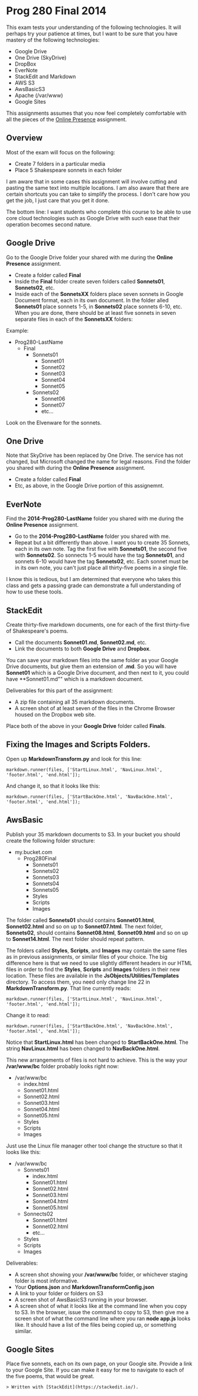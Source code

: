 # Prog 280 Final 2014

This exam tests your understanding of the following technologies. It will perhaps try your patience at times, but I want to be sure that you have mastery of the following technologies:

- Google Drive
- One Drive (SkyDrive)
- DropBox
- EverNote
- StackEdit and Markdown
- AWS S3
- AwsBasicS3
- Apache (/var/www)
- Google Sites

This assignments assumes that you now feel completely comfortable with all the pieces of the [Online Presence](https://bc.instructure.com/courses/913550/assignments/3293030) assignment.

## Overview

Most of the exam will focus on the following:

- Create 7 folders in a particular media
- Place 5 Shakespeare sonnets in each folder

I am aware that in some cases this assignment will involve cutting and pasting the same text into multiple locations. I am also aware that there are certain shortcuts you can take to simplify the process. I don't care how you get the job, I just care that you get it done. 

The bottom line: I want students who complete this course to be able to use core cloud technologies such as Google Drive with such ease that their operation becomes second nature. 

## Google Drive 

Go to the Google Drive folder your shared with me during the **Online Presence** assignment.

- Create a folder called **Final**
- Inside the **Final** folder create seven folders called **Sonnets01**, **Sonnets02**, etc.
- Inside each of the **SonnetsXX** folders place seven sonnets in Google Document format, each in its own document. In the folder alled **Sonnets01** place sonnets 1-5, in **Sonnets02** place sonnets 6-10, etc. When you are done, there should be at least five sonnets in seven separate files in each of the **SonnetsXX** folders:

Example:

- Prog280-LastName
    - Final
        - Sonnets01
            - Sonnet01
            - Sonnet02
            - Sonnet03
            - Sonnet04
            - Sonnet05
        - Sonnets02
            - Sonnet06
            - Sonnet07
            - etc...

Look on the Elvenware for the sonnets.
                    
## One Drive

Note that SkyDrive has been replaced by One Drive. The service has not changed, but Microsoft changed the name for legal reasons. Find the folder you shared with during the **Online Presence** assignment. 

- Create a folder called **Final**
- Etc, as above, in the Google Drive portion of this assignemnt.

## EverNote 

Find the **2014-Prog280-LastName** folder you shared with me during the **Online Presence** assignment. 

- Go to the **2014-Prog280-LastName** folder you shared with me.
- Repeat but a bit differently than above. I want you to create 35 Sonnets, each in its own note. Tag the first five with **Sonnets01**, the second five with **Sonnets02**. So sonnects 1-5 would have the tag **Sonnets01**, and sonnets 6-10 would have the tag **Sonnets02**, etc. Each sonnet must be in its own note, you can't just place all thirty-five poems in a single file.

I know this is tedious, but I am determined that everyone who takes this class and gets a passing grade can demonstrate a full understanding of how to use these tools.

## StackEdit

Create thirty-five markdown documents, one for each of the first thirty-five of Shakespeare's poems. 

- Call the documents **Sonnet01.md**, **Sonnet02.md**, etc.
- Link the documents to both **Google Drive** and **Dropbox**.

You can save your markdown files into the same folder as your Google Drive documents, but give them an extension of **.md**. So you will have **Sonnet01** which is a Google Drive document, and then next to it, you could have **Sonnet01.md"" which is a markdown document.

Deliverables for this part of the assignment:

- A zip file containing all 35 markdown documents. 
- A screen shot of at least seven of the files in the Chrome Browser housed on the Dropbox web site.

Place both of the above in your **Google Drive** folder called **Finals**.

## Fixing the Images and Scripts Folders.

Open up **MarkdownTransform.py** and look for this line:

    markdown.runner(files, ['StartLinux.html', 'NavLinux.html', 'footer.html', 'end.html']);
    
And change it, so that it looks like this:

    markdown.runner(files, ['StartBackOne.html', 'NavBackOne.html', 'footer.html', 'end.html']);

## AwsBasic

Publish your 35 markdown documents to S3. In your bucket you should create the following folder structure:

- my.bucket.com
    - Prog280Final
        - Sonnets01
        - Sonnets02
        - Sonnets03
        - Sonnets04
        - Sonnets05
        - Styles
        - Scripts
        - Images

The folder called **Sonnets01** should contains **Sonnet01.html**, **Sonnet02.html** and so on up to **Sonnet07.html**. The next folder, **Sonnets02**, should contains **Sonnet08.html**, **Sonnet09.html** and so on up to **Sonnet14.html**. The next folder should repeat pattern.

The folders called **Styles**, **Scripts**, and **Images** may contain the same files as in previous assignments, or similar files of your choice. The big difference here is that we need to use slightly different headers in our HTML files in order to find the **Styles**, **Scripts** and **Images** folders in their new location. These files are available in the **JsObjects/Utilities/Templates** directory. To access them, you need only change line 22 in **MarkdownTransform.py**. That line currently reads: 

    markdown.runner(files, ['StartLinux.html', 'NavLinux.html', 'footer.html', 'end.html']);
    
Change it to read:

    markdown.runner(files, ['StartBackOne.html', 'NavBackOne.html', 'footer.html', 'end.html']);
        
Notice that **StartLinux.html** has been changed to **StartBackOne.html**. The string **NavLinux.html** has been changed to **NavBackOne.html**.

This new arrangements of files is not hard to achieve. This is the way your **/var/www/bc** folder probably looks right now:

- /var/www/bc
    - index.html
    - Sonnet01.html
    - Sonnet02.html
    - Sonnet03.html
    - Sonnet04.html
    - Sonnet05.html
    - Styles
    - Scripts
    - Images

Just use the Linux file manager other tool change the structure so that it looks like this:

- /var/www/bc
    - Sonnets01
        - index.html
        - Sonnet01.html
        - Sonnet02.html
        - Sonnet03.html
        - Sonnet04.html
        - Sonnet05.html
    - Sonnects02
        - Sonnet01.html
        - Sonnet02.html
        - etc...
    - Styles
    - Scripts
    - Images

Deliverables:

- A screen shot showing your **/var/www/bc** folder, or whichever staging folder is most informative.
- Your **Options.json** and **MarkdownTransformConfig.json**
- A link to your folder or folders on S3
- A screen shot of AwsBasicS3 running in your browser.
- A screen shot of what it looks like at the command line when you copy to S3. In the browser, issue the command to copy to S3, then give me a screen shot of what the command line where you ran **node app.js** looks like. It should have a list of the files being copied up, or something similar.
    
## Google Sites

Place five sonnets, each on its own page, on your Google site. Provide a link to your Google Site. If you can make it easy for me to navigate to each of the five poems, that would be great.
    
    > Written with [StackEdit](https://stackedit.io/).